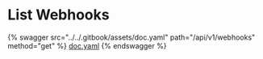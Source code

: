 # List Webhooks

{% swagger src="../../.gitbook/assets/doc.yaml" path="/api/v1/webhooks" method="get" %}
[doc.yaml](../../.gitbook/assets/doc.yaml)
{% endswagger %}

